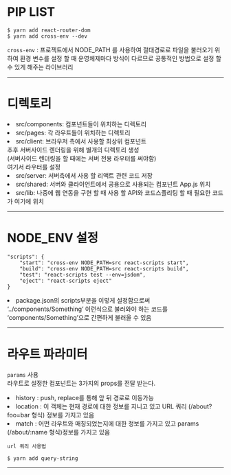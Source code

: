 <h1>PIP LIST</h1>

```code 
$ yarn add react-router-dom
$ yarn add cross-env --dev
```
`cross-env` : 프로젝트에서 NODE_PATH 를 사용하여 절대경로로 파일을 불러오기 위하여 환경 변수를 설정 할 때 운영체제마다 방식이 다르므로 공통적인 방법으로 설정 할 수 있게 해주는 라이브러리

---

<h1>디렉토리</h1>
<li>src/components: 컴포넌트들이 위치하는 디렉토리<br>

<li>src/pages: 각 라우트들이 위치하는 디렉토리<br>

<li>src/client: 브라우저 측에서 사용할 최상위 컴포넌트 <br>
추후 서버사이드 렌더링을 위해 별개의 디렉토리 생성<br>
(서버사이드 렌더링을 할 때에는 서버 전용 라우터를 써야함) <br>여기서 라우터를 설정

<li>src/server: 서버측에서 사용 할 리액트 관련 코드 저장<br>
<li>src/shared: 서버와 클라이언트에서 공용으로 사용되는 컴포넌트 App.js 위치<br>

<li>src/lib: 나중에 웹 연동을 구현 할 때 사용 할 API와 코드스플리팅 할 때 필요한 코드가 여기에 위치

---

<h1>NODE_ENV 설정</h1>

    "scripts": {
        "start": "cross-env NODE_PATH=src react-scripts start",
        "build": "cross-env NODE_PATH=src react-scripts build",
        "test": "react-scripts test --env=jsdom",
        "eject": "react-scripts eject"
    }
<li>package.json의 scripts부분을 이렇게 설정함으로써  ‘../components/Something’ 이런식으로 불러와야 하는 코드를 ‘components/Something’으로 간편하게 불러올 수 있음

---
<h1>라우트 파라미터</h1>

`params` 사용<br>
라우트로 설정한 컴포넌트는 3가지의 props를 전달 받는다.
<li>history : push, replace를 통해 앞 뒤 경로로 이동가능
<li>location : 이 객체는 현재 경로에 대한 정보를 지니고 있고  URL 쿼리 (/about?foo=bar 형식) 정보를 가지고 있음
<li>match : 어떤 라우트와 매칭되었는지에 대한 정보를 가지고 있고 params (/about/:name 형식)정보를 가지고 있음

`url 쿼리 사용법`
```
$ yarn add query-string
```


---




